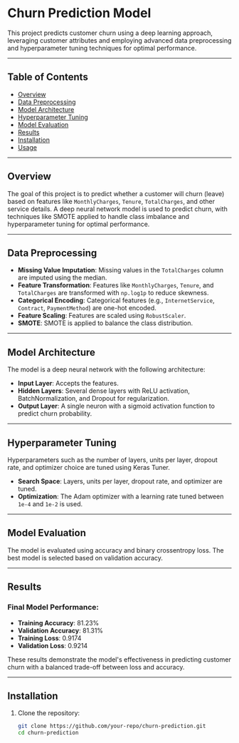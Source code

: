 # Churn Prediction Model

This project predicts customer churn using a deep learning approach, leveraging customer attributes and employing advanced data preprocessing and hyperparameter tuning techniques for optimal performance.

---

## Table of Contents

- [Overview](#overview)
- [Data Preprocessing](#data-preprocessing)
- [Model Architecture](#model-architecture)
- [Hyperparameter Tuning](#hyperparameter-tuning)
- [Model Evaluation](#model-evaluation)
- [Results](#results)
- [Installation](#installation)
- [Usage](#usage)

---

## Overview

The goal of this project is to predict whether a customer will churn (leave) based on features like `MonthlyCharges`, `Tenure`, `TotalCharges`, and other service details. A deep neural network model is used to predict churn, with techniques like SMOTE applied to handle class imbalance and hyperparameter tuning for optimal performance.

---

## Data Preprocessing

- **Missing Value Imputation**: Missing values in the `TotalCharges` column are imputed using the median.
- **Feature Transformation**: Features like `MonthlyCharges`, `Tenure`, and `TotalCharges` are transformed with `np.log1p` to reduce skewness.
- **Categorical Encoding**: Categorical features (e.g., `InternetService`, `Contract`, `PaymentMethod`) are one-hot encoded.
- **Feature Scaling**: Features are scaled using `RobustScaler`.
- **SMOTE**: SMOTE is applied to balance the class distribution.

---

## Model Architecture

The model is a deep neural network with the following architecture:

- **Input Layer**: Accepts the features.
- **Hidden Layers**: Several dense layers with ReLU activation, BatchNormalization, and Dropout for regularization.
- **Output Layer**: A single neuron with a sigmoid activation function to predict churn probability.

---

## Hyperparameter Tuning

Hyperparameters such as the number of layers, units per layer, dropout rate, and optimizer choice are tuned using Keras Tuner.

- **Search Space**: Layers, units per layer, dropout rate, and optimizer are tuned.
- **Optimization**: The Adam optimizer with a learning rate tuned between `1e-4` and `1e-2` is used.

---

## Model Evaluation

The model is evaluated using accuracy and binary crossentropy loss. The best model is selected based on validation accuracy.

---

## Results

### Final Model Performance:
- **Training Accuracy**: 81.23%
- **Validation Accuracy**: 81.31%
- **Training Loss**: 0.9174
- **Validation Loss**: 0.9214

These results demonstrate the model's effectiveness in predicting customer churn with a balanced trade-off between loss and accuracy.

---

## Installation

1. Clone the repository:
   ```bash
   git clone https://github.com/your-repo/churn-prediction.git
   cd churn-prediction

